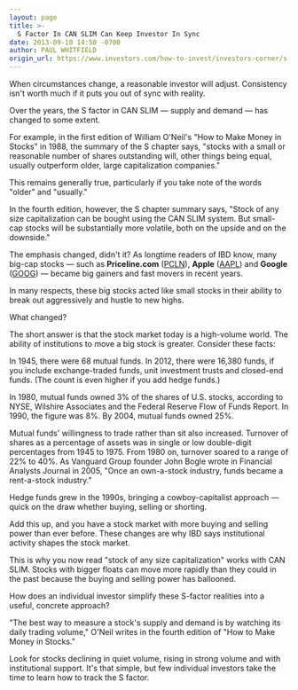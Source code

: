 ```yaml
---
layout: page
title: >-
  S Factor In CAN SLIM Can Keep Investor In Sync
date: 2013-09-10 14:50 -0700
author: PAUL WHITFIELD
origin_url: https://www.investors.com/how-to-invest/investors-corner/s-factor-in-can-slim/
---
```


When circumstances change, a reasonable investor will adjust. Consistency isn't worth much if it puts you out of sync with reality.

Over the years, the S factor in CAN SLIM — supply and demand — has changed to some extent.

For example, in the first edition of William O'Neil's "How to Make Money in Stocks" in 1988, the summary of the S chapter says, "stocks with a small or reasonable number of shares outstanding will, other things being equal, usually outperform older, large capitalization companies."

This remains generally true, particularly if you take note of the words "older" and "usually."

In the fourth edition, however, the S chapter summary says, "Stock of any size capitalization can be bought using the CAN SLIM system. But small-cap stocks will be substantially more volatile, both on the upside and on the downside."

The emphasis changed, didn't it? As longtime readers of IBD know, many big-cap stocks — such as **Priceline.com** ([PCLN](https://research.investors.com/quote.aspx?symbol=PCLN)), **Apple** ([AAPL](https://research.investors.com/quote.aspx?symbol=AAPL)) and **Google** ([GOOG](https://research.investors.com/quote.aspx?symbol=GOOG)) — became big gainers and fast movers in recent years.

In many respects, these big stocks acted like small stocks in their ability to break out aggressively and hustle to new highs.

What changed?

The short answer is that the stock market today is a high-volume world. The ability of institutions to move a big stock is greater. Consider these facts:

In 1945, there were 68 mutual funds. In 2012, there were 16,380 funds, if you include exchange-traded funds, unit investment trusts and closed-end funds. (The count is even higher if you add hedge funds.)

In 1980, mutual funds owned 3% of the shares of U.S. stocks, according to NYSE, Wilshire Associates and the Federal Reserve Flow of Funds Report. In 1990, the figure was 8%. By 2004, mutual funds owned 25%.

Mutual funds' willingness to trade rather than sit also increased. Turnover of shares as a percentage of assets was in single or low double-digit percentages from 1945 to 1975. From 1980 on, turnover soared to a range of 22% to 40%. As Vanguard Group founder John Bogle wrote in Financial Analysts Journal in 2005, "Once an own-a-stock industry, funds became a rent-a-stock industry."

Hedge funds grew in the 1990s, bringing a cowboy-capitalist approach — quick on the draw whether buying, selling or shorting.

Add this up, and you have a stock market with more buying and selling power than ever before. These changes are why IBD says institutional activity shapes the stock market.

This is why you now read "stock of any size capitalization" works with CAN SLIM. Stocks with bigger floats can move more rapidly than they could in the past because the buying and selling power has ballooned.

How does an individual investor simplify these S-factor realities into a useful, concrete approach?

"The best way to measure a stock's supply and demand is by watching its daily trading volume," O'Neil writes in the fourth edition of "How to Make Money in Stocks."

Look for stocks declining in quiet volume, rising in strong volume and with institutional support. It's that simple, but few individual investors take the time to learn how to track the S factor.
